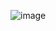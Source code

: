 ![image](https://github.com/RadiantBlockchain-Community/.github/assets/114286119/a393279c-6565-4901-b483-db4bc50c66cf)
